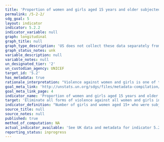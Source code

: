```yaml
---
title: 'Proportion of women and girls aged 15 years and older subjected to sexual violence by persons other than an intimate partner in the previous 12 months, by age and place of occurrence'
permalink: /5-2-2/
sdg_goal: 5
layout: indicator
indicator: 5.2.2
indicator_variable: null
graph: longitudinal
graph_title: null
graph_type_description: 'US does not collect these data separately from 5.2.1.'
graph_status_notes: unk
variable_description: null
variable_notes: null
un_designated_tier: '2'
un_custodian_agency: UNICEF
target_id: '5.2'
has_metadata: true
rationale_interpretation: "Violence against women and girls is one of the most pervasive human rights abuses in the world today and takes place in all countries. In order to eradicate violence against women and girls, it is necessary to measure its prevalence in all its forms. \nBy measuring the prevalence of sexual violence by persons other than an intimate partner, this indicator complements the other priority indicator in 5.2 (i.e. the proportion of ever-partnered women and girls aged 15+ subjected to physical, sexual and psychological violence by a current or former intimate partner, in the last 12 months, by form of violence and age). \nFurthermore, by disaggregating this indicator by place of occurrence and perpetrator, this indicator would measure sexual violence in the workplace and in public spaces. \n\n Intimate partner violence includes abuse perpetrated by a current or former partner within the context of marriage, cohabitation or any other formal or informal union. Violence directed at girls and women is the most common form of gender-based violence."
goal_meta_link: 'http://unstats.un.org/sdgs/files/metadata-compilation/Metadata-Goal-5.pdf'
goal_meta_link_page: 4
indicator_name: 'Proportion of women and girls aged 15 years and older subjected to sexual violence by persons other than an intimate partner in the previous 12 months, by age and place of occurrence'
target: 'Eliminate all forms of violence against all women and girls in the public and private spheres, including trafficking and sexual and other types of exploitation.'
indicator_definition: "Number of girls and women aged 15+ who were subjected to sexual violence by persons other than an intimate partner, as percentage of all girls and women aged 15+, disaggregated by age and place of occurrence. Sexual violence as defined in para 60 of the UN Guidelines for Producing Statistics on Violence against Women: Statistical Surveys [1]: ... is any sort of harmful or unwanted sexual behavior that is imposed on someone. It includes act of abusive sexual contact, forced engagement in sexual acts, attempted or completed sexual acts with a woman without her consent, sexual harassment, verbal abuse, threats, exposure, unwanted touching, incest, etc. A minimum list of acts of sexual violence, which should be expanded depending on the specific country context, consists of the following: (a) Rape: Refers to engaging in the non-consensual vaginal, anal, or oral penetration of a sexual nature of the body of another person with any bodily part or object, including through the use of physical violence and by putting the victim in a situation where she cannot say no or complies because of fear; (b) Attempted rape: Refers to attempting to have non-consensual sexual intercourse through the use of force or threats; (c) Other sexual acts: Refers to: \tIntimate touching without consent \tSexual acts other than intercourse forced by money \tSexual acts other than intercourse obtained through threats of physical violence \tSexual acts other than intercourse obtained through threats to the well-being of family members \tUse of force or coercion to obtain unwanted sexual acts or any sexual activity that the female partner finds degrading or humiliating \tOther acts of sexual violence. The indicator specifically considers the following: 1) sexual violence (separately from physical violence); 2) women and girls aged 15+ who were subjected to sexual violence; and 3) by perpetrators who are persons other than an intimate partner.  This indicator provides the proportion of ever-partnered girls and women aged 15+ subjected to physical, sexual or psychological violence in the last 12 months by a current or former intimate partner. It is calculated by dividing the number of ever-partnered girls and women aged 15+ subjected to physical, sexual or psychological in the last 12 months by a current or former intimate partner by the total number of ever-partnered girls and women aged 15+ in the population."
source_title: null
source_notes: null
published: true
method_of_computation: NA
actual_indicator_available: 'See UK data and metadata for indicator 5.2.1.'
reporting_status: inprogress
---
```

